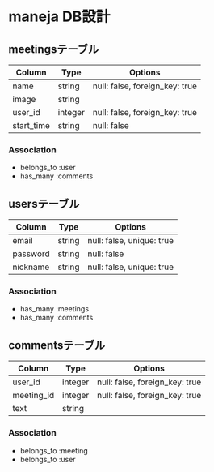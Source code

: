# maneja DB設計

## meetingsテーブル
|Column|Type|Options|
|------|----|-------|
|name|string|null: false, foreign_key: true|
|image|string||
|user_id|integer|null: false, foreign_key: true|
|start_time|string|null: false
### Association
- belongs_to :user
- has_many :comments

## usersテーブル
|Column|Type|Options|
|------|----|-------|
|email|string|null: false, unique: true|
|password|string|null: false|
|nickname|string|null: false, unique: true|
### Association
- has_many :meetings
- has_many :comments


## commentsテーブル
|Column|Type|Options|
|------|----|-------|
|user_id|integer|null: false, foreign_key: true|
|meeting_id|integer|null: false, foreign_key: true|
|text|string|
### Association
- belongs_to :meeting
- belongs_to :user
